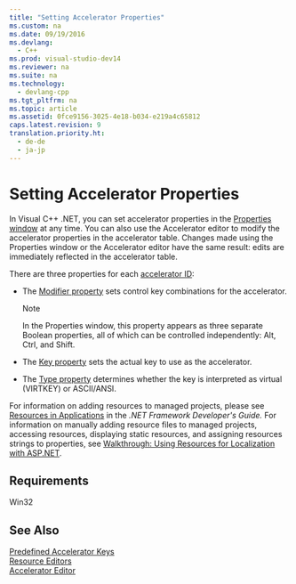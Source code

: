 ```yaml
---
title: "Setting Accelerator Properties"
ms.custom: na
ms.date: 09/19/2016
ms.devlang: 
  - C++
ms.prod: visual-studio-dev14
ms.reviewer: na
ms.suite: na
ms.technology: 
  - devlang-cpp
ms.tgt_pltfrm: na
ms.topic: article
ms.assetid: 0fce9156-3025-4e18-b034-e219a4c65812
caps.latest.revision: 9
translation.priority.ht: 
  - de-de
  - ja-jp
---
```

# Setting Accelerator Properties
In Visual C++ .NET, you can set accelerator properties in the [Properties window](../vs140/Properties-Window.md) at any time. You can also use the Accelerator editor to modify the accelerator properties in the accelerator table. Changes made using the Properties window or the Accelerator editor have the same result: edits are immediately reflected in the accelerator table.  
  
 There are three properties for each [accelerator ID](../vs140/ID-Property.md):  
  
-   The [Modifier property](../vs140/Accelerator-Modifier-Property.md) sets control key combinations for the accelerator.  
  
    > [!NOTE]
    >  In the Properties window, this property appears as three separate Boolean properties, all of which can be controlled independently: Alt, Ctrl, and Shift.  
  
-   The [Key property](../vs140/Accelerator-Key-Property.md) sets the actual key to use as the accelerator.  
  
-   The [Type property](../vs140/Accelerator-Type-Property.md) determines whether the key is interpreted as virtual (VIRTKEY) or ASCII/ANSI.  
  
 For information on adding resources to managed projects, please see [Resources in Applications](assetId:///8ad495d4-2941-40cf-bf64-e82e85825890) in the *.NET Framework Developer's Guide.* For information on manually adding resource files to managed projects, accessing resources, displaying static resources, and assigning resources strings to properties, see [Walkthrough: Using Resources for Localization with ASP.NET](assetId:///bb4e5b44-e2b0-48ab-bbe9-609fb33900b6).  
  
## Requirements  
 Win32  
  
## See Also  
 [Predefined Accelerator Keys](../vs140/Predefined-Accelerator-Keys.md)   
 [Resource Editors](../vs140/Resource-Editors.md)   
 [Accelerator Editor](../vs140/Accelerator-Editor.md)